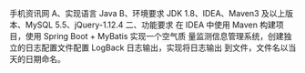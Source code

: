 手机资讯网
A、实现语言 
Java 
B、环境要求 
JDK 1.8、IDEA、Maven3 及以上版本、MySQL 5.5、jQuery-1.12.4 
二、功能要求 
在 IDEA 中使用 Maven 构建项目，使用 Spring Boot + MyBatis 实现一个空气质 
量监测信息管理系统，创建独立的日志配置文件配置 LogBack 日志输出，实现将日志输出 
到文件，文件名以当天的日期命名。
